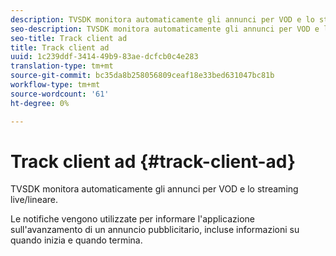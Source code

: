 ```yaml
---
description: TVSDK monitora automaticamente gli annunci per VOD e lo streaming live/lineare.
seo-description: TVSDK monitora automaticamente gli annunci per VOD e lo streaming live/lineare.
seo-title: Track client ad
title: Track client ad
uuid: 1c239ddf-3414-49b9-83ae-dcfcb0c4e283
translation-type: tm+mt
source-git-commit: bc35da8b258056809ceaf18e33bed631047bc81b
workflow-type: tm+mt
source-wordcount: '61'
ht-degree: 0%

---
```



# Track client ad {#track-client-ad}

TVSDK monitora automaticamente gli annunci per VOD e lo streaming live/lineare.

Le notifiche vengono utilizzate per informare l&#39;applicazione sull&#39;avanzamento di un annuncio pubblicitario, incluse informazioni su quando inizia e quando termina.